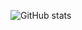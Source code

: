 ![GitHub stats](https://github-readme-stats.vercel.app/api/top-langs?username=tteeoo&layout=compact&exclude_repo=suckless&theme=gruvbox)
